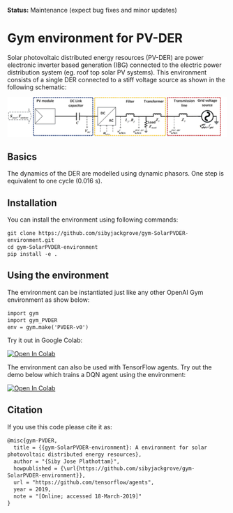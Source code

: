 **Status:** Maintenance (expect bug fixes and minor updates)
# Gym environment for PV-DER

Solar photovoltaic distributed energy resources (PV-DER) are power electronic inverter based generation (IBG) connected to the electric power distribution system (eg. roof top solar PV systems). This environment consists of a single DER connected to a stiff voltage source as shown in the following schematic:

![schematic of PV-DER](PVDER_schematic.png)

## Basics
The dynamics of the DER are modelled using dynamic phasors. One step is equivalent to one cycle (0.016 s).
## Installation
You can install the environment using following commands:
```
git clone https://github.com/sibyjackgrove/gym-SolarPVDER-environment.git
cd gym-SolarPVDER-environment
pip install -e .
```
## Using the environment
The environment can be instantiated just like any other OpenAI Gym environment as show below:
```
import gym
import gym_PVDER
env = gym.make('PVDER-v0')
```
Try it out in Google Colab:

[![Open In Colab](https://colab.research.google.com/assets/colab-badge.svg)](https://colab.research.google.com/github/sibyjackgrove/gym-SolarPVDER-environment/blob/master/examples/gym_PVDER_environment_import_test.ipynb)

The environment can also be used with TensorFlow agents. Try out the demo below which trains a DQN agent using the environment:

[![Open In Colab](https://colab.research.google.com/assets/colab-badge.svg)](https://colab.research.google.com/github/sibyjackgrove/gym-SolarPVDER-environment/blob/master/examples/gym_PVDER_environment_tf_agents_DQN_demo.ipynb)
## Citation
If you use this code please cite it as:
```
@misc{gym-PVDER,
  title = {{gym-SolarPVDER-environment}: A environment for solar photovoltaic distributed energy resources},
  author = "{Siby Jose Plathottam}",
  howpublished = {\url{https://github.com/sibyjackgrove/gym-SolarPVDER-environment}},
  url = "https://github.com/tensorflow/agents",
  year = 2019,
  note = "[Online; accessed 18-March-2019]"
}
```
